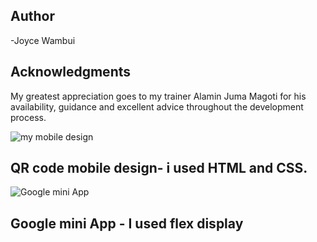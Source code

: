 ## Author

-Joyce Wambui

##  Acknowledgments
My greatest appreciation goes to my trainer Alamin Juma Magoti for his availability, guidance
and excellent advice throughout the development process.


![my mobile design](https://github.com/Joyce-Gatura/HTML-CSS/assets/160253116/8be1aeef-de18-4d2c-a81a-4f7916f3c9cf)


## QR code mobile design- i used HTML and CSS.










![Google mini App](https://github.com/Joyce-Gatura/HTML-CSS/assets/160253116/1f6dea94-ddd6-442f-855f-51b4faa7a07e)


##   Google mini App - I used flex display






